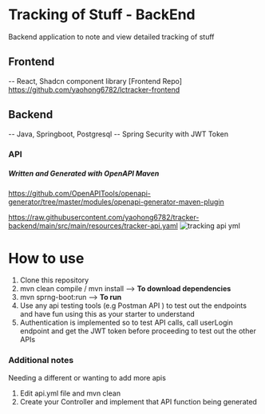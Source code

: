 # Tracking of Stuff - BackEnd

Backend application to note and view detailed tracking of stuff

## Frontend 
-- React, Shadcn component library 
[Frontend Repo] https://github.com/yaohong6782/lctracker-frontend

## Backend
-- Java, Springboot, Postgresql
-- Spring Security with JWT Token

### API 
 ##### Written and Generated with OpenAPI Maven
 https://github.com/OpenAPITools/openapi-generator/tree/master/modules/openapi-generator-maven-plugin 


https://raw.githubusercontent.com/yaohong6782/tracker-backend/main/src/main/resources/tracker-api.yaml
![tracking api yml](https://github.com/yaohong6782/tracker-backend/assets/33272135/38410dfe-b2e7-4779-af0c-dc189d86bc37)

# How to use
1. Clone this repository
2. mvn clean compile / mvn install  --> **To download dependencies**
3. mvn sprng-boot:run --> **To run**
4. Use any api testing tools (e.g Postman API ) to test out the endpoints and have fun using this as your starter to understand
5. Authentication is implemented so to test API calls, call userLogin endpoint and get the JWT token before proceeding to test out the other APIs

### Additional notes 
Needing a different or wanting to add more apis
1. Edit api.yml file and mvn clean 
2. Create your Controller and implement that API function being generated
